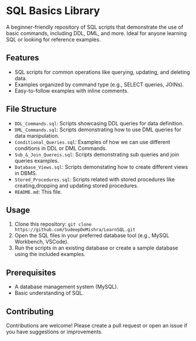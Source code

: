 # SQL Basics Library
A beginner-friendly repository of SQL scripts that demonstrate the use of basic commands, including DDL, DML, and more. Ideal for anyone learning SQL or looking for reference examples.

## Features
- SQL scripts for common operations like querying, updating, and deleting data.
- Examples organized by command type (e.g., SELECT queries, JOINs).
- Easy-to-follow examples with inline comments.

## File Structure
- `DDL_Commands.sql`: Scripts showcasing DDL queries for data definition.
- `DML_Commands.sql`: Scripts demonstrating how to use DML queries for data manipulation.
- `Conditional_Queries.sql`: Examples of how we can use different conditions in DDL or DML Commands.
- `Sub_&_Join_Quereis.sql`: Scripts demonstrating sub queries and join queries examples.
- `Database_Views.sql`: Scripts demonstating how to create different views in DBMS.
- `Stored_Procedures.sql`: Scripts related with stored procedures like creating,dropping and updating stored procedures.
- `README.md`: This file.

## Usage
1. Clone this repository: `git clone https://github.com/SudeepDeMishra/LearnSQL.git`
2. Open the SQL files in your preferred database tool (e.g., MySQL Workbench, VSCode).
3. Run the scripts in an existing database or create a sample database using the included examples.

## Prerequisites
- A database management system (MySQL).
- Basic understanding of SQL.

## Contributing
Contributions are welcome! Please create a pull request or open an issue if you have suggestions or improvements.
